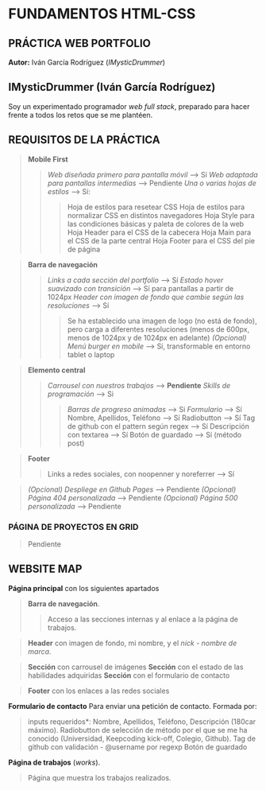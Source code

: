 # FUNDAMENTOS HTML-CSS
## PRÁCTICA WEB PORTFOLIO

**Autor:** Iván García Rodríguez (*IMysticDrummer*)

## IMysticDrummer (Iván García Rodríguez)

Soy un experimentado programador *web full stack*, preparado para hacer frente a todos los retos que se me plantéen.

## REQUISITOS DE LA PRÁCTICA
> **Mobile First**
>> *Web diseñada primero para pantalla móvil* --> Sí
>> *Web adaptada para pantallas intermedias* --> Pendiente
>> *Una o varias hojas de estilos* --> Sí:
>>> Hoja de estilos para resetear CSS
>>> Hoja de estilos para normalizar CSS en distintos navegadores
>>> Hoja Style para las condiciones básicas y paleta de colores de la web
>>> Hoja Header para el CSS de la cabecera
>>> Hoja Main para el CSS de la parte central
>>> Hoja Footer para el CSS del pie de página


> **Barra de navegación**
>> *Links a cada sección del portfolio* --> Sí
>> *Estado hover suavizado con transición* --> Sí para pantallas a partir de 1024px
>> *Header con imagen de fondo que cambie según las resoluciones* --> Sí
>>> Se ha establecido una imagen de logo (no está de fondo), pero carga a diferentes resoluciones (menos de 600px, menos de 1024px y de 1024px en adelante)
>> *(Opcional) Menú burger en mobile* --> Sí, transformable en entorno tablet o laptop

> **Elemento central**
>> *Carrousel con nuestros trabajos* --> **Pendiente**
>> *Skills de programación* --> Si
>>> *Barras de progreso animadas* --> Si
>> *Formulario* --> Sí
>>> Nombre, Apellidos, Teléfono --> Sí
>>> Radiobutton --> Sí
>>> Tag de github con el pattern según regex --> Sí
>>> Descripción con textarea --> Sí
>>> Botón de guardado --> Sí (método post)

> **Footer**
>> Links a redes sociales, con noopenner y noreferrer --> Sí

> *(Opcional) Despliege en Github Pages* --> Pendiente
> *(Opcional) Página 404 personalizada* --> Pendiente
> *(Opcional) Página 500 personalizada* --> Pendiente

### PÁGINA DE PROYECTOS EN GRID
> Pendiente
## WEBSITE MAP
**Página principal** con los siguientes apartados
> **Barra de navegación**.
>> Acceso a las secciones internas y al enlace a la página de trabajos.

> **Header** con imagen de fondo, mi nombre, y el *nick - nombre de marca*.

> **Sección** con carrousel de imágenes
> **Sección** con el estado de las habilidades adquiridas
> **Sección** con el formulario de contacto

> **Footer** con los enlaces a las redes sociales

**Formulario de contacto**
Para enviar una petición de contacto.
Formada por:
> inputs requeridos*: Nombre, Apellidos, Teléfono, Descripción (180car máximo).
> Radiobutton de selección de método por el que se me ha conocido (Universidad, Keepcoding kick-off, Colegio, Github).
> Tag de github con validación - @username por regexp
> Botón de guardado

**Página de trabajos** (*works*).
> Página que muestra los trabajos realizados.

